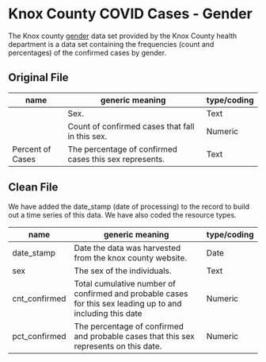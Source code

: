 # Knox County COVID Cases - Gender

The Knox county [gender](https://covid.knoxcountytn.gov/includes/covid_gender.csv) data set provided by the Knox County health department is a data set containing the frequencies (count and percentages) of the confirmed cases by gender. 

## Original File

| name                      | generic meaning | type/coding |
|---------------------------|---|---|
| | Sex.          | Text
| | Count of confirmed cases that fall in this sex.                                         | Numeric
| Percent of Cases | The percentage of confirmed cases this sex represents. | Text



## Clean File

We have added the date_stamp (date of processing) to the record to build out a time series of this data. We have also coded the resource types. 

| name          | generic meaning | type/coding |
|---------------|---|---|
| date_stamp    | Date the data was harvested from the knox county website.                 | Date
| sex           | The sex of the individuals.                                           | Text
| cnt_confirmed | Total cumulative number of confirmed and probable cases for this sex leading up to and including this date | Numeric
| pct_confirmed | The percentage of confirmed and probable cases that this sex represents on this date. | Numeric
